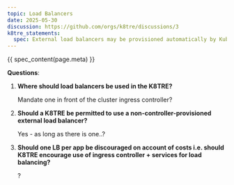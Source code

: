 ```yaml
---
topic: Load Balancers
date: 2025-05-30
discussion: https://github.com/orgs/k8tre/discussions/3
k8tre_statements:
  spec: External load balancers may be provisioned automatically by Kubernetes controllers, or managed manually outside the cluster. External load balancers should be Network Load Balancers (Layer 4) to facilitate end-to-end TLS encryption.
---
```


{{ spec_content(page.meta) }}

**Questions**: 

1.  **Where should load balancers be used in the K8TRE?**

    Mandate one in front of the cluster ingress controller? 

2.  **Should a K8TRE be permitted to use a non-controller-provisioned external load balancer?**

    Yes - as long as there is one..?

3.  **Should one LB per app be discouraged on account of costs i.e. should K8TRE encourage use of ingress controller + services for load balancing?**

    ?
